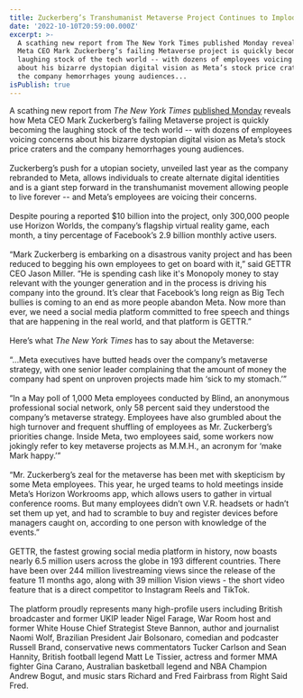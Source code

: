 ```yaml
---
title: Zuckerberg’s Transhumanist Metaverse Project Continues to Implode
date: '2022-10-10T20:59:00.000Z'
excerpt: >-
  A scathing new report from The New York Times published Monday reveals how
  Meta CEO Mark Zuckerberg’s failing Metaverse project is quickly becoming the
  laughing stock of the tech world -- with dozens of employees voicing concerns
  about his bizarre dystopian digital vision as Meta’s stock price craters and
  the company hemorrhages young audiences...
isPublish: true
---
```


A scathing new report from _The New York Times_ [published Monday](https://www.nytimes.com/2022/10/09/technology/meta-zuckerberg-metaverse.html) reveals how Meta CEO Mark Zuckerberg’s failing Metaverse project is quickly becoming the laughing stock of the tech world -- with dozens of employees voicing concerns about his bizarre dystopian digital vision as Meta’s stock price craters and the company hemorrhages young audiences.  
   
Zuckerberg’s push for a utopian society, unveiled last year as the company rebranded to Meta, allows individuals to create alternate digital identities and is a giant step forward in the transhumanist movement allowing people to live forever -- and Meta’s employees are voicing their concerns.   
   
Despite pouring a reported $10 billion into the project, only 300,000 people use Horizon Worlds, the company’s flagship virtual reality game, each month, a tiny percentage of Facebook’s 2.9 billion monthly active users.  
   
“Mark Zuckerberg is embarking on a disastrous vanity project and has been reduced to begging his own employees to get on board with it,” said GETTR CEO Jason Miller. “He is spending cash like it's Monopoly money to stay relevant with the younger generation and in the process is driving his company into the ground. It’s clear that Facebook’s long reign as Big Tech bullies is coming to an end as more people abandon Meta. Now more than ever, we need a social media platform committed to free speech and things that are happening in the real world, and that platform is GETTR.”  
   
Here’s what _The New York Times_ has to say about the Metaverse:   
   
“...Meta executives have butted heads over the company’s metaverse strategy, with one senior leader complaining that the amount of money the company had spent on unproven projects made him ‘sick to my stomach.’”  
   
“In a May poll of 1,000 Meta employees conducted by Blind, an anonymous professional social network, only 58 percent said they understood the company’s metaverse strategy. Employees have also grumbled about the high turnover and frequent shuffling of employees as Mr. Zuckerberg’s priorities change. Inside Meta, two employees said, some workers now jokingly refer to key metaverse projects as M.M.H., an acronym for ‘make Mark happy.’”  
   
“Mr. Zuckerberg’s zeal for the metaverse has been met with skepticism by some Meta employees. This year, he urged teams to hold meetings inside Meta’s Horizon Workrooms app, which allows users to gather in virtual conference rooms. But many employees didn’t own V.R. headsets or hadn’t set them up yet, and had to scramble to buy and register devices before managers caught on, according to one person with knowledge of the events.”  
   
GETTR, the fastest growing social media platform in history, now boasts nearly 6.5 million users across the globe in 193 different countries. There have been over 244 million livestreaming views since the release of the feature 11 months ago, along with 39 million Vision views - the short video feature that is a direct competitor to Instagram Reels and TikTok.  
   
The platform proudly represents many high-profile users including British broadcaster and former UKIP leader Nigel Farage, War Room host and former White House Chief Strategist Steve Bannon, author and journalist Naomi Wolf, Brazilian President Jair Bolsonaro, comedian and podcaster Russell Brand, conservative news commentators Tucker Carlson and Sean Hannity, British football legend Matt Le Tissier, actress and former MMA fighter Gina Carano, Australian basketball legend and NBA Champion Andrew Bogut, and music stars Richard and Fred Fairbrass from Right Said Fred.
